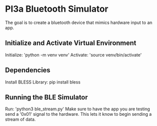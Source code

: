 # PI3a Bluetooth Simulator
The goal is to create a bluetooth device that mimics hardware input to an app.

## Initialize and Activate Virtual Environment
Initialize: 'python -m venv venv'
Activate: 'source venv/bin/activate'

## Dependencies
Install BLESS Library: pip install bless

## Running the BLE Simulator
Run: 'python3 ble_stream.py'
Make sure to have the app you are testing send a '0x01' signal to the hardware.
This lets it know to begin sending a stream of data.
